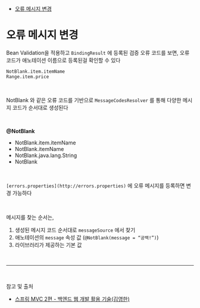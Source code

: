 - [오류 메시지 변경](#오류-메시지-변경)

# 오류 메시지 변경

Bean Validation을 적용하고 `BindingResult` 에 등록된 검증 오류 코드를 보면, 오류 코드가 애노테이션 이름으로 등록된걸 확인할 수 있다

```
NotBlank.item.itemName
Range.item.price
```

<br/>

NotBlank 와 같은 오류 코드를 기반으로 `MessageCodesResolver` 를 통해 다양한 메시지 코드가 순서대로 생성된다

<br/>

**@NotBlank**

- NotBlank.item.itemName
- NotBlank.itemName
- NotBlank.java.lang.String
- NotBlank

<br/>

`[errors.properties](http://errors.properties)` 에 오류 메시지를 등록하면 변경 가능하다

<br/>

메시지를 찾는 순서는,

1. 생성된 메시지 코드 순서대로 `messageSource` 에서 찾기
2. 애노테이션의 `message` 속성 값 (`@NotBlank(message = “공백!”)`)
3. 라이브러리가 제공하는 기본 값

<br/>

---

<br/>

참고 및 출처
- [스프링 MVC 2편 - 백엔드 웹 개발 활용 기술(김영한)](https://www.inflearn.com/course/%EC%8A%A4%ED%94%84%EB%A7%81-mvc-2/dashboard)